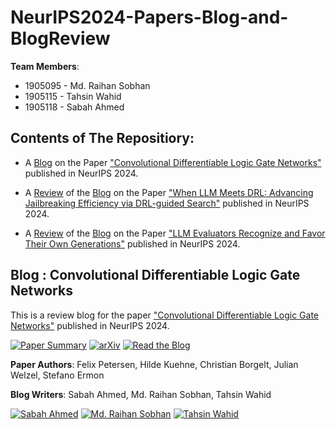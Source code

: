 
# NeurIPS2024-Papers-Blog-and-BlogReview

**Team Members**:

- 1905095 - Md. Raihan Sobhan
- 1905115 - Tahsin Wahid
- 1905118 - Sabah Ahmed

## Contents of The Repositiory:
- A [Blog](/blog.md) on the Paper ["Convolutional Differentiable Logic Gate Networks"](https://openreview.net/forum?id=4bKEFyUHT4) published in NeurIPS 2024.

- A [Review](/review_1.md) of the [Blog](https://github.com/ferb97/CSE471-Machine-Learning-Assignment/blob/main/1905097_1905101_CSE471_DRL_Guided_Search.md) on the Paper ["When LLM Meets DRL: Advancing Jailbreaking Efficiency via DRL-guided Search"](https://arxiv.org/abs/2406.08705) published in NeurIPS 2024.

- A [Review](/review_2.md) of the [Blog](https://abir66.hashnode.dev/llm-evaluators-recognize-and-favor-their-own-generations) on the Paper ["LLM Evaluators Recognize and Favor Their Own Generations"](https://openreview.net/forum?id=4NJBV6Wp0h) published in NeurIPS 2024.
## Blog : Convolutional Differentiable Logic Gate Networks

This is a review blog for the paper ["Convolutional Differentiable Logic Gate Networks"](https://openreview.net/forum?id=4bKEFyUHT4) published in NeurIPS 2024.

[![Paper Summary](https://img.shields.io/badge/NeurIPS%202024-Paper%20Review-blue)](https://openreview.net/forum?id=4bKEFyUHT4) [![arXiv](https://img.shields.io/badge/arXiv-2411.04732-red)](https://arxiv.org/abs/2411.04732) [![Read the Blog](https://img.shields.io/badge/Read%20the%20Blog-blue)](blog.md)

**Paper Authors**: Felix Petersen, Hilde Kuehne, Christian Borgelt, Julian Welzel, Stefano Ermon

**Blog Writers**: Sabah Ahmed, Md. Raihan Sobhan, Tahsin Wahid

[![Sabah Ahmed](https://img.shields.io/github/followers/sabahcsxgawd?label=Sabah%20Ahmed%20&style=social)](https://github.com/sabahcsxgawd) [![Md. Raihan Sobhan](https://img.shields.io/github/followers/MdRaihanSobhan?label=Md.%20Raihan%20Sobhan%20&style=social)](https://github.com/MdRaihanSobhan) [![Tahsin Wahid](https://img.shields.io/github/followers/PrisonMike-115?label=Tahsin%20Wahid%20&style=social)](https://github.com/PrisonMike-115)


